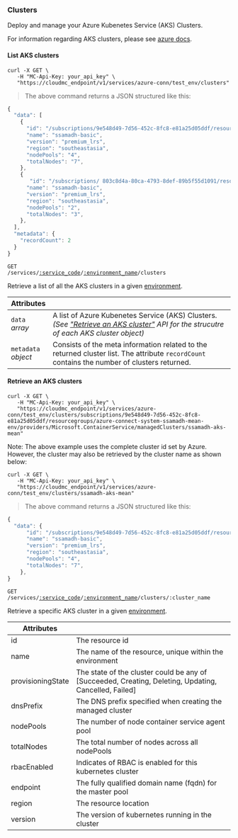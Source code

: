 ### Clusters

Deploy and manage your Azure Kubenetes Service (AKS) Clusters.

For information regarding AKS clusters, please see [azure docs](https://docs.microsoft.com/en-us/azure/aks/).

<!-------------------- LIST AKS Clusters -------------------->

#### List AKS clusters

```shell
curl -X GET \
   -H "MC-Api-Key: your_api_key" \
   "https://cloudmc_endpoint/v1/services/azure-conn/test_env/clusters"
```
> The above command returns a JSON structured like this:

```js
{
  "data": [
    {
      "id": "/subscriptions/9e548d49-7d56-452c-8fc8-e81a25d05ddf/resourcegroups/azure-connect-system-ssamadh-mean-env/providers/Microsoft.ContainerService/managedClusters/ssamadh-aks-mean",
      "name": "ssamadh-basic",
      "version": "premium_lrs",
      "region": "southeastasia",
      "nodePools": "4",
      "totalNodes": "7",
    },
    {
       "id": "/subscriptions/ 803c8d4a-80ca-4793-8def-89b5f55d1091/resourcegroups/azure-connect-system-ssamadh-mean-env/providers/Microsoft.ContainerService/managedClusters/ssamadh-aks-mean",
      "name": "ssamadh-basic",
      "version": "premium_lrs",
      "region": "southeastasia",
      "nodePools": "2",
      "totalNodes": "3",
    },
  ],
  "metadata": {
    "recordCount": 2
  }
}
```

<code>GET /services/<a href="#administration-service-connections">:service_code</a>/<a href="#administration-environments">:environment_name</a>/clusters</code>

Retrieve a list of all the AKS clusters in a given [environment](#administration-environments).

Attributes | &nbsp;
------- | -----------
`data`<br/>*array* | A list of Azure Kubenetes Service (AKS) Clusters. _(See ["Retrieve an AKS cluster"](#azure-retrieve-an-aks-cluster) API for the strucutre of each AKS cluster object)_
`metadata`<br/>*object* | Consists of the meta information related to the returned cluster list. The attribute `recordCount` contains the number of clusters returned.

<!-------------------- Retrieve  AKS Cluster -------------------->

#### Retrieve an AKS clusters

```shell
curl -X GET \
   -H "MC-Api-Key: your_api_key" \
   "https://cloudmc_endpoint/v1/services/azure-conn/test_env/clusters/subscriptions/9e548d49-7d56-452c-8fc8-e81a25d05ddf/resourcegroups/azure-connect-system-ssamadh-mean-env/providers/Microsoft.ContainerService/managedClusters/ssamadh-aks-mean"
```

Note: The above example uses the complete cluster id set by Azure. However, the cluster may also be retrieved by the cluster name as shown below:

```shell
curl -X GET \
   -H "MC-Api-Key: your_api_key" \
   "https://cloudmc_endpoint/v1/services/azure-conn/test_env/clusters/ssamadh-aks-mean"
```
> The above command returns a JSON structured like this:

```js
{
  "data": {
      "id": "/subscriptions/9e548d49-7d56-452c-8fc8-e81a25d05ddf/resourcegroups/azure-connect-system-ssamadh-mean-env/providers/Microsoft.ContainerService/managedClusters/ssamadh-aks-mean",
      "name": "ssamadh-basic",
      "version": "premium_lrs",
      "region": "southeastasia",
      "nodePools": "4",
      "totalNodes": "7",
    },
}
```

<code>GET /services/<a href="#administration-service-connections">:service_code</a>/<a href="#administration-environments">:environment_name</a>/clusters/:cluster_name</code>

Retrieve a specific AKS cluster in a given [environment](#administration-environments).

Attributes        | &nbsp;
-------           | -----------
id                | The resource id
name              | The name of the resource, unique within the environment
provisioningState | The state of the cluster could be any of [Succeeded, Creating, Deleting, Updating, Cancelled, Failed]
dnsPrefix         | The DNS prefix specified when creating the managed cluster
nodePools         | The number of node container service agent pool
totalNodes        | The total number of nodes across all nodePools
rbacEnabled       | Indicates of RBAC is enabled for this kubernetes cluster
endpoint          | The fully qualified domain name (fqdn) for the master pool
region            | The resource location
version           | The version of kubernetes running in the cluster
